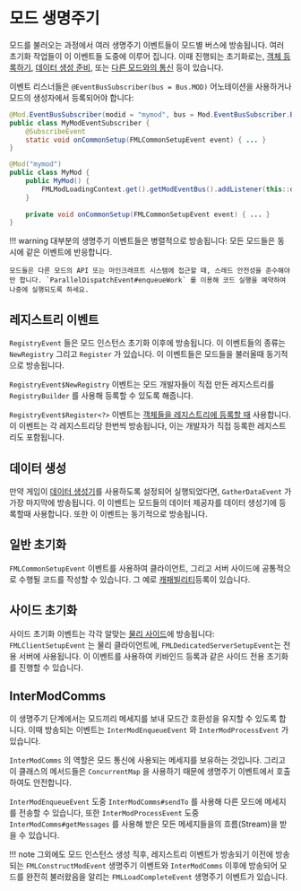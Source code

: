 모드 생명주기
==============

모드를 불러오는 과정에서 여러 생명주기 이벤트들이 모드별 버스에 방송됩니다. 여러 초기화 작업들이 이 이벤트들 도중에 이루어 집니다. 이때 진행되는 초기화로는, [객체 등록하기][등록], [데이터 생성 준비][데이터생성], 또는 [다른 모드와의 통신][모드통신] 등이 있습니다.

이벤트 리스너들은 `@EventBusSubscriber(bus = Bus.MOD)` 어노테이션을 사용하거나 모드의 생성자에서 등록되어야 합니다:

```Java
@Mod.EventBusSubscriber(modid = "mymod", bus = Mod.EventBusSubscriber.Bus.MOD)
public class MyModEventSubscriber {
    @SubscribeEvent
    static void onCommonSetup(FMLCommonSetupEvent event) { ... }
}

@Mod("mymod")
public class MyMod {
    public MyMod() {
        FMLModLoadingContext.get().getModEventBus().addListener(this::onCommonSetup);
    } 
  
    private void onCommonSetup(FMLCommonSetupEvent event) { ... }
}
```

!!! warning
    대부분의 생명주기 이벤트들은 병렬적으로 방송됩니다: 모든 모드들은 동시에 같은 이벤트에 반응합니다.
    
    모드들은 다른 모드의 API 또는 마인크래프트 시스템에 접근할 때, 스레드 안전성을 준수해야만 합니다. `ParallelDispatchEvent#enqueueWork` 를 이용해 코드 실행을 예약하여 나중에 실행되도록 하세요.

레지스트리 이벤트
---------------

`RegistryEvent` 들은 모드 인스턴스 초기화 이후에 방송됩니다. 이 이벤트들의 종류는 `NewRegistry` 그리고 `Register` 가 있습니다. 이 이벤트들은 모드들을 불러올때 동기적으로 방송됩니다.

`RegistryEvent$NewRegistry` 이벤트는 모드 개발자들이 직접 만든 레지스트리를 `RegistryBuilder` 를 사용해 등록할 수 있도록 해줍니다.

`RegistryEvent$Register<?>` 이벤트는 [객체들을 레지스트리에 등록할 때][등록] 사용합니다. 이 이벤트는 각 레지스트리당 한번씩 방송됩니다, 이는 개발자가 직접 등록한 레지스트리도 포함됩니다.

데이터 생성
---------------

만약 게임이 [데이터 생성기][데이터생성]를 사용하도록 설정되어 실행되었다면, `GatherDataEvent` 가 가장 마지막에 방송됩니다. 이 이벤트는 모드들의 데이터 제공자를 데이터 생성기에 등록할때 사용합니다. 또한 이 이벤트는 동기적으로 방송됩니다.

일반 초기화
------------

`FMLCommonSetupEvent` 이벤트를 사용하여 클라이언트, 그리고 서버 사이드에 공통적으로 수행될 코드를 작성할 수 있습니다. 그 예로 [캐패빌리티][캐패빌리티]등록이 있습니다.

사이드 초기화
-----------

사이드 초기화 이벤트는 각각 알맞는 [물리 사이드][사이드]에 방송됩니다: `FMLClientSetupEvent` 는 물리 클라이언트에, `FMLDedicatedServerSetupEvent`는 전용 서버에 사용됩니다. 이 이벤트를 사용하여 키바인드 등록과 같은 사이드 전용 초기화를 진행할 수 있습니다.

InterModComms
-------------

이 생명주기 단계에서는 모드끼리 메세지를 보내 모드간 호환성을 유지할 수 있도록 합니다. 이때 방송되는 이벤트는 `InterModEnqueueEvent` 와 `InterModProcessEvent` 가 있습니다.

`InterModComms` 의 역할은 모드 통신에 사용되는 메세지를 보유하는 것입니다. 그리고 이 클래스의 메서드들은 `ConcurrentMap` 을 사용하기 때문에 생명주기 이벤트에서 호출하여도 안전합니다.

`InterModEnqueueEvent` 도중 `InterModComms#sendTo` 를 사용해 다른 모드에 메세지를 전송할 수 있습니다, 또한 `InterModProcessEvent` 도중 `InterModComms#getMessages` 를 사용해 받은 모든 메세지들을의 흐름(Stream)을 받을 수 있습니다.

!!! note
    그외에도 모드 인스턴스 생성 직후, 레지스트리 이벤트가 방송되기 이전에 방송되는 `FMLConstructModEvent` 생명주기 이벤트와 `InterModComms` 이후에 방송되어 모드를 완전히 불러왔음을 알리는 `FMLLoadCompleteEvent` 생명주기 이벤트가 있습니다.

[등록]: 레지스트리.md#객체-등록하기
[캐패빌리티]: ../데이터저장소/캐패빌리티.md
[데이터생성]: ../데이터생성기/소개.md
[모드통신]: 생명주기.md#intermodcomms
[사이드]: 사이드.md
